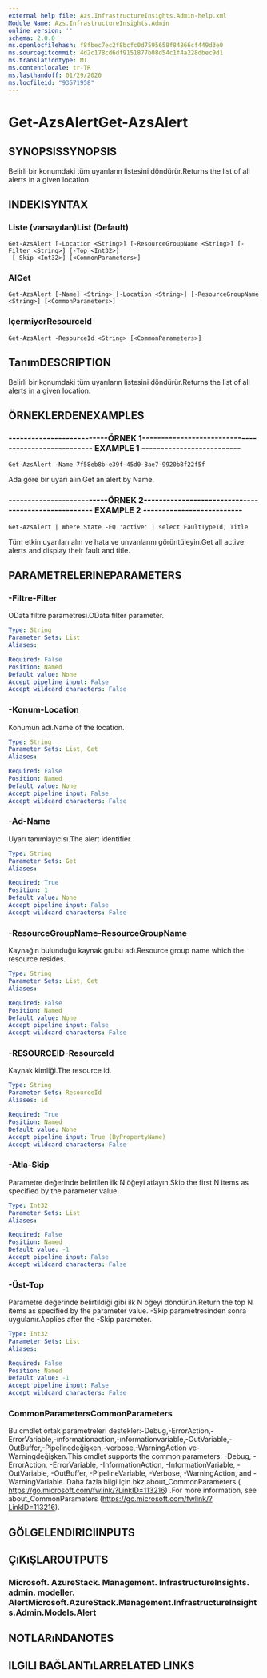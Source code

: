 ```yaml
---
external help file: Azs.InfrastructureInsights.Admin-help.xml
Module Name: Azs.InfrastructureInsights.Admin
online version: ''
schema: 2.0.0
ms.openlocfilehash: f8fbec7ec2f8bcfc0d7595658f84866cf449d3e0
ms.sourcegitcommit: 4d2c178cd6df9151877b08d54c1f4a228dbec9d1
ms.translationtype: MT
ms.contentlocale: tr-TR
ms.lasthandoff: 01/29/2020
ms.locfileid: "93571958"
---
```

# <span data-ttu-id="f6723-101">Get-AzsAlert</span><span class="sxs-lookup"><span data-stu-id="f6723-101">Get-AzsAlert</span></span>

## <span data-ttu-id="f6723-102">SYNOPSIS</span><span class="sxs-lookup"><span data-stu-id="f6723-102">SYNOPSIS</span></span>
<span data-ttu-id="f6723-103">Belirli bir konumdaki tüm uyarıların listesini döndürür.</span><span class="sxs-lookup"><span data-stu-id="f6723-103">Returns the list of all alerts in a given location.</span></span>

## <span data-ttu-id="f6723-104">INDEKI</span><span class="sxs-lookup"><span data-stu-id="f6723-104">SYNTAX</span></span>

### <span data-ttu-id="f6723-105">Liste (varsayılan)</span><span class="sxs-lookup"><span data-stu-id="f6723-105">List (Default)</span></span>
```
Get-AzsAlert [-Location <String>] [-ResourceGroupName <String>] [-Filter <String>] [-Top <Int32>]
 [-Skip <Int32>] [<CommonParameters>]
```

### <span data-ttu-id="f6723-106">Al</span><span class="sxs-lookup"><span data-stu-id="f6723-106">Get</span></span>
```
Get-AzsAlert [-Name] <String> [-Location <String>] [-ResourceGroupName <String>] [<CommonParameters>]
```

### <span data-ttu-id="f6723-107">Içermiyor</span><span class="sxs-lookup"><span data-stu-id="f6723-107">ResourceId</span></span>
```
Get-AzsAlert -ResourceId <String> [<CommonParameters>]
```

## <span data-ttu-id="f6723-108">Tanım</span><span class="sxs-lookup"><span data-stu-id="f6723-108">DESCRIPTION</span></span>
<span data-ttu-id="f6723-109">Belirli bir konumdaki tüm uyarıların listesini döndürür.</span><span class="sxs-lookup"><span data-stu-id="f6723-109">Returns the list of all alerts in a given location.</span></span>

## <span data-ttu-id="f6723-110">ÖRNEKLERDEN</span><span class="sxs-lookup"><span data-stu-id="f6723-110">EXAMPLES</span></span>

### <span data-ttu-id="f6723-111">--------------------------ÖRNEK 1--------------------------</span><span class="sxs-lookup"><span data-stu-id="f6723-111">-------------------------- EXAMPLE 1 --------------------------</span></span>
```
Get-AzsAlert -Name 7f58eb8b-e39f-45d0-8ae7-9920b8f22f5f
```

<span data-ttu-id="f6723-112">Ada göre bir uyarı alın.</span><span class="sxs-lookup"><span data-stu-id="f6723-112">Get an alert by Name.</span></span>

### <span data-ttu-id="f6723-113">--------------------------ÖRNEK 2--------------------------</span><span class="sxs-lookup"><span data-stu-id="f6723-113">-------------------------- EXAMPLE 2 --------------------------</span></span>
```
Get-AzsAlert | Where State -EQ 'active' | select FaultTypeId, Title
```

<span data-ttu-id="f6723-114">Tüm etkin uyarıları alın ve hata ve unvanlarını görüntüleyin.</span><span class="sxs-lookup"><span data-stu-id="f6723-114">Get all active alerts and display their fault and title.</span></span>

## <span data-ttu-id="f6723-115">PARAMETRELERINE</span><span class="sxs-lookup"><span data-stu-id="f6723-115">PARAMETERS</span></span>

### <span data-ttu-id="f6723-116">-Filtre</span><span class="sxs-lookup"><span data-stu-id="f6723-116">-Filter</span></span>
<span data-ttu-id="f6723-117">OData filtre parametresi.</span><span class="sxs-lookup"><span data-stu-id="f6723-117">OData filter parameter.</span></span>

```yaml
Type: String
Parameter Sets: List
Aliases: 

Required: False
Position: Named
Default value: None
Accept pipeline input: False
Accept wildcard characters: False
```

### <span data-ttu-id="f6723-118">-Konum</span><span class="sxs-lookup"><span data-stu-id="f6723-118">-Location</span></span>
<span data-ttu-id="f6723-119">Konumun adı.</span><span class="sxs-lookup"><span data-stu-id="f6723-119">Name of the location.</span></span>

```yaml
Type: String
Parameter Sets: List, Get
Aliases: 

Required: False
Position: Named
Default value: None
Accept pipeline input: False
Accept wildcard characters: False
```

### <span data-ttu-id="f6723-120">-Ad</span><span class="sxs-lookup"><span data-stu-id="f6723-120">-Name</span></span>
<span data-ttu-id="f6723-121">Uyarı tanımlayıcısı.</span><span class="sxs-lookup"><span data-stu-id="f6723-121">The alert identifier.</span></span>

```yaml
Type: String
Parameter Sets: Get
Aliases: 

Required: True
Position: 1
Default value: None
Accept pipeline input: False
Accept wildcard characters: False
```

### <span data-ttu-id="f6723-122">-ResourceGroupName</span><span class="sxs-lookup"><span data-stu-id="f6723-122">-ResourceGroupName</span></span>
<span data-ttu-id="f6723-123">Kaynağın bulunduğu kaynak grubu adı.</span><span class="sxs-lookup"><span data-stu-id="f6723-123">Resource group name which the resource resides.</span></span>

```yaml
Type: String
Parameter Sets: List, Get
Aliases: 

Required: False
Position: Named
Default value: None
Accept pipeline input: False
Accept wildcard characters: False
```

### <span data-ttu-id="f6723-124">-RESOURCEID</span><span class="sxs-lookup"><span data-stu-id="f6723-124">-ResourceId</span></span>
<span data-ttu-id="f6723-125">Kaynak kimliği.</span><span class="sxs-lookup"><span data-stu-id="f6723-125">The resource id.</span></span>

```yaml
Type: String
Parameter Sets: ResourceId
Aliases: id

Required: True
Position: Named
Default value: None
Accept pipeline input: True (ByPropertyName)
Accept wildcard characters: False
```

### <span data-ttu-id="f6723-126">-Atla</span><span class="sxs-lookup"><span data-stu-id="f6723-126">-Skip</span></span>
<span data-ttu-id="f6723-127">Parametre değerinde belirtilen ilk N öğeyi atlayın.</span><span class="sxs-lookup"><span data-stu-id="f6723-127">Skip the first N items as specified by the parameter value.</span></span>

```yaml
Type: Int32
Parameter Sets: List
Aliases: 

Required: False
Position: Named
Default value: -1
Accept pipeline input: False
Accept wildcard characters: False
```

### <span data-ttu-id="f6723-128">-Üst</span><span class="sxs-lookup"><span data-stu-id="f6723-128">-Top</span></span>
<span data-ttu-id="f6723-129">Parametre değerinde belirtildiği gibi ilk N öğeyi döndürün.</span><span class="sxs-lookup"><span data-stu-id="f6723-129">Return the top N items as specified by the parameter value.</span></span>
<span data-ttu-id="f6723-130">-Skip parametresinden sonra uygulanır.</span><span class="sxs-lookup"><span data-stu-id="f6723-130">Applies after the -Skip parameter.</span></span>

```yaml
Type: Int32
Parameter Sets: List
Aliases: 

Required: False
Position: Named
Default value: -1
Accept pipeline input: False
Accept wildcard characters: False
```

### <span data-ttu-id="f6723-131">CommonParameters</span><span class="sxs-lookup"><span data-stu-id="f6723-131">CommonParameters</span></span>
<span data-ttu-id="f6723-132">Bu cmdlet ortak parametreleri destekler:-Debug,-ErrorAction,-ErrorVariable,-ınformationaction,-ınformationvariable,-OutVariable,-OutBuffer,-Pipelinedeğişken,-verbose,-WarningAction ve-Warningdeğişken.</span><span class="sxs-lookup"><span data-stu-id="f6723-132">This cmdlet supports the common parameters: -Debug, -ErrorAction, -ErrorVariable, -InformationAction, -InformationVariable, -OutVariable, -OutBuffer, -PipelineVariable, -Verbose, -WarningAction, and -WarningVariable.</span></span> <span data-ttu-id="f6723-133">Daha fazla bilgi için bkz about_CommonParameters ( https://go.microsoft.com/fwlink/?LinkID=113216) .</span><span class="sxs-lookup"><span data-stu-id="f6723-133">For more information, see about_CommonParameters (https://go.microsoft.com/fwlink/?LinkID=113216).</span></span>

## <span data-ttu-id="f6723-134">GÖLGELENDIRICI</span><span class="sxs-lookup"><span data-stu-id="f6723-134">INPUTS</span></span>

## <span data-ttu-id="f6723-135">ÇıKıŞLAR</span><span class="sxs-lookup"><span data-stu-id="f6723-135">OUTPUTS</span></span>

### <span data-ttu-id="f6723-136">Microsoft. AzureStack. Management. InfrastructureInsights. admin. modeller. Alert</span><span class="sxs-lookup"><span data-stu-id="f6723-136">Microsoft.AzureStack.Management.InfrastructureInsights.Admin.Models.Alert</span></span>

## <span data-ttu-id="f6723-137">NOTLARıNDA</span><span class="sxs-lookup"><span data-stu-id="f6723-137">NOTES</span></span>

## <span data-ttu-id="f6723-138">ILGILI BAĞLANTıLAR</span><span class="sxs-lookup"><span data-stu-id="f6723-138">RELATED LINKS</span></span>

